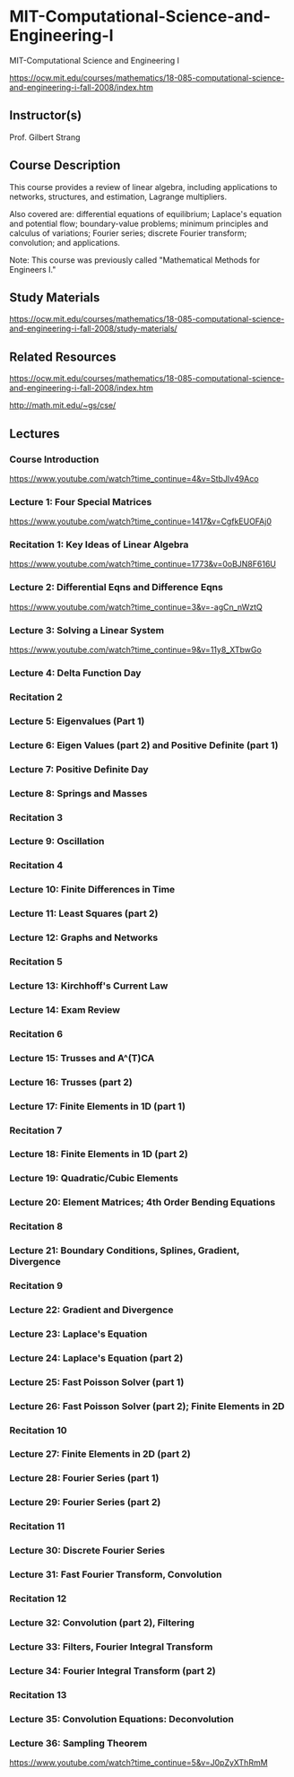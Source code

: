 # MIT-Computational-Science-and-Engineering-I
MIT-Computational Science and Engineering I

https://ocw.mit.edu/courses/mathematics/18-085-computational-science-and-engineering-i-fall-2008/index.htm

## Instructor(s)
Prof. Gilbert Strang


## Course Description
This course provides a review of linear algebra, including applications to networks, structures, and estimation, Lagrange multipliers. 

Also covered are: differential equations of equilibrium; Laplace's equation and potential flow; boundary-value problems; minimum principles and calculus of variations; Fourier series; discrete Fourier transform; convolution; and applications.

Note: This course was previously called "Mathematical Methods for Engineers I."


## Study Materials

https://ocw.mit.edu/courses/mathematics/18-085-computational-science-and-engineering-i-fall-2008/study-materials/


## Related Resources
https://ocw.mit.edu/courses/mathematics/18-085-computational-science-and-engineering-i-fall-2008/index.htm



http://math.mit.edu/~gs/cse/




## Lectures

### Course Introduction

https://www.youtube.com/watch?time_continue=4&v=StbJIv49Aco

### Lecture 1: Four Special Matrices


https://www.youtube.com/watch?time_continue=1417&v=CgfkEUOFAj0

### Recitation 1: Key Ideas of Linear Algebra

https://www.youtube.com/watch?time_continue=1773&v=0oBJN8F616U

### Lecture 2: Differential Eqns and Difference Eqns

https://www.youtube.com/watch?time_continue=3&v=-agCn_nWztQ

### Lecture 3: Solving a Linear System

https://www.youtube.com/watch?time_continue=9&v=11y8_XTbwGo

### Lecture 4: Delta Function Day

### Recitation 2

### Lecture 5: Eigenvalues (Part 1)

### Lecture 6: Eigen Values (part 2) and Positive Definite (part 1)

### Lecture 7: Positive Definite Day


### Lecture 8: Springs and Masses

### Recitation 3

### Lecture 9: Oscillation

### Recitation 4

### Lecture 10: Finite Differences in Time

### Lecture 11: Least Squares (part 2)

### Lecture 12: Graphs and Networks

### Recitation 5

### Lecture 13: Kirchhoff's Current Law

### Lecture 14: Exam Review

### Recitation 6

### Lecture 15: Trusses and A^(T)CA

### Lecture 16: Trusses (part 2)

### Lecture 17: Finite Elements in 1D (part 1)

### Recitation 7

### Lecture 18: Finite Elements in 1D (part 2)

### Lecture 19: Quadratic/Cubic Elements

### Lecture 20: Element Matrices; 4th Order Bending Equations

### Recitation 8

### Lecture 21: Boundary Conditions, Splines, Gradient, Divergence

### Recitation 9

### Lecture 22: Gradient and Divergence

### Lecture 23: Laplace's Equation



### Lecture 24: Laplace's Equation (part 2)

### Lecture 25: Fast Poisson Solver (part 1)

### Lecture 26: Fast Poisson Solver (part 2); Finite Elements in 2D

### Recitation 10

### Lecture 27: Finite Elements in 2D (part 2)

### Lecture 28: Fourier Series (part 1)

### Lecture 29: Fourier Series (part 2)

### Recitation 11

### Lecture 30: Discrete Fourier Series

### Lecture 31: Fast Fourier Transform, Convolution

### Recitation 12

### Lecture 32: Convolution (part 2), Filtering

### Lecture 33: Filters, Fourier Integral Transform

### Lecture 34: Fourier Integral Transform (part 2)

### Recitation 13

### Lecture 35: Convolution Equations: Deconvolution

### Lecture 36: Sampling Theorem

https://www.youtube.com/watch?time_continue=5&v=J0pZyXThRmM





